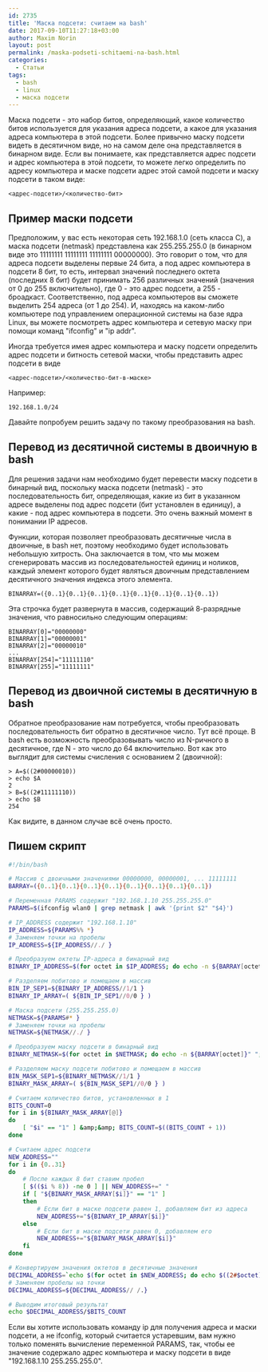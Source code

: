 ```yaml
---
id: 2735
title: 'Маска подсети: считаем на bash'
date: 2017-09-10T11:27:18+03:00
author: Maxim Norin
layout: post
permalink: /maska-podseti-schitaemi-na-bash.html
categories:
  - Статьи
tags:
  - bash
  - linux
  - маска подсети
---
```


Маска подсети - это набор битов, определяющий, какое количество битов используется для указания адреса подсети, а какое для указания адреса компьютера в этой подсети. Более привычно маску подсети видеть в десятичном виде, но на самом деле она представляется в бинарном виде. Если вы понимаете, как представляется адрес подсети и адрес компьютера в этой подсети, то можете легко определить по адресу компьютера и маске подсети адрес этой самой подсети и маску подсети в таком виде:
```
<адрес-подсети>/<количество-бит>
```


## Пример маски подсети
Предположим, у вас есть некоторая сеть 192.168.1.0 (сеть класса C), а маска подсети (netmask) представлена как 255.255.255.0 (в бинарном виде это 11111111 11111111 11111111 00000000). Это говорит о том, что для адреса подсети выделены первые 24 бита, а под адрес компьютера в подсети 8 бит, то есть, интервал значений последнего октета (последних 8 бит) будет принимать 256 различных значений (значения от 0 до 255 включительно), где 0 - это адрес подсети, а 255 - броадкаст. Соответственно, под адреса компьютеров вы сможете выделить 254 адреса (от 1 до 254). И, находясь на каком-либо компьютере под управлением операционной системы на базе ядра Linux, вы можете посмотреть адрес компьютера и сетевую маску при помощи команд "ifconfig" и "ip addr".

Иногда требуется имея адрес компьютера и маску подсети определить адрес подсети и битность сетевой маски, чтобы представить адрес подсети в виде
```
<адрес-подсети>/<количество-бит-в-маске>
```
Например:
```
192.168.1.0/24
```
Давайте попробуем решить задачу по такому преобразования на bash.

## Перевод из десятичной системы в двоичную в bash
Для решения задачи нам необходимо будет перевести маску подсети в бинарный вид, поскольку маска подсети (netmask) - это последовательность бит, определяющая, какие из бит в указанном адресе выделены под адрес подсети (бит установлен в единицу), а какие - под адрес компьютера в подсети. Это очень важный момент в понимании IP адресов.

Функции, которая позволяет преобразовать десятичные числа в двоичные, в bash нет, поэтому необходимо будет использовать небольшую хитрость. Она заключается в том, что мы можем сгенерировать массив из последовательностей единиц и ноликов, каждый элемент которого будет являться двоичным представлением десятичного значения индекса этого элемента.
```
BINARRAY=({0..1}{0..1}{0..1}{0..1}{0..1}{0..1}{0..1}{0..1})
```
Эта строчка будет развернута в массив, содержащий 8-разрядные значения, что равносильно следующим операциям:
```
BINARRAY[0]="00000000"
BINARRAY[1]="00000001"
BINARRAY[2]="00000010"
...
BINARRAY[254]="11111110"
BINARRAY[255]="11111111"
```

## Перевод из двоичной системы в десятичную в bash
Обратное преобразование нам потребуется, чтобы преобразовать последовательность бит обратно в десятичное число. Тут всё проще. В bash есть возможность преобразовывать число из N-ричного в десятичное, где N - это число до 64 включительно. Вот как это выглядит для системы счисления с основанием 2 (двоичной):
```
> A=$((2#00000010))
> echo $A
2
> B=$((2#11111110))
> echo $B
254
```
Как видите, в данном случае всё очень просто.


## Пишем скрипт

```bash
#!/bin/bash

# Массив с двоичными значениями 00000000, 00000001, ... 11111111
BARRAY=({0..1}{0..1}{0..1}{0..1}{0..1}{0..1}{0..1}{0..1})

# Переменная PARAMS содержит "192.168.1.10 255.255.255.0"
PARAMS=$(ifconfig wlan0 | grep netmask | awk '{print $2" "$4}')

# IP_ADDRESS содержит "192.168.1.10"
IP_ADDRESS=${PARAMS%% *}
# Заменяем точки на пробелы
IP_ADDRESS=${IP_ADDRESS//./ }

# Преобразуем октеты IP-адреса в бинарный вид
BINARY_IP_ADDRESS=$(for octet in $IP_ADDRESS; do echo -n ${BARRAY[octet]}" "; done)

# Разделяем побитово и помещаем в массив
BIN_IP_SEP1=${BINARY_IP_ADDRESS//1/1 }
BINARY_IP_ARRAY=( ${BIN_IP_SEP1//0/0 } )

# Маска подсети (255.255.255.0)
NETMASK=${PARAMS#* }
# Заменяем точки на пробелы
NETMASK=${NETMASK//./ }

# Преобразуем маску подсети в бинарный вид
BINARY_NETMASK=$(for octet in $NETMASK; do echo -n ${BARRAY[octet]}" "; done)

# Разделяем маску подсети побитово и помещаем в массив
BIN_MASK_SEP1=${BINARY_NETMASK//1/1 }
BINARY_MASK_ARRAY=( ${BIN_MASK_SEP1//0/0 } )

# Считаем количество битов, установленных в 1
BITS_COUNT=0
for i in ${BINARY_MASK_ARRAY[@]}
do
    [ "$i" == "1" ] &amp;&amp; BITS_COUNT=$((BITS_COUNT + 1))
done

# Считаем адрес подсети
NEW_ADDRESS=""
for i in {0..31}
do
    # После каждых 8 бит ставим пробел
    [ $(($i % 8)) -ne 0 ] || NEW_ADDRESS+=" "
    if [ "${BINARY_MASK_ARRAY[$i]}" == "1" ]
    then
        # Если бит в маске подсети равен 1, добавляем бит из адреса
        NEW_ADDRESS+="${BINARY_IP_ARRAY[$i]}"
    else
        # Если бит в маске подсети равен 0, добавляем его
        NEW_ADDRESS+="${BINARY_MASK_ARRAY[$i]}"
    fi
done

# Конвертируем значения октетов в десятичные значения
DECIMAL_ADDRESS=`echo $(for octet in $NEW_ADDRESS; do echo $((2#$octet)); done)`
# Заменяем пробелы на точки
DECIMAL_ADDRESS=${DECIMAL_ADDRESS// /.}

# Выводим итоговый результат
echo $DECIMAL_ADDRESS/$BITS_COUNT
```

Если вы хотите использовать команду ip для получения адреса и маски подсети, а не ifconfig, который считается устаревшим, вам нужно только поменять вычисление переменной PARAMS, так, чтобы ее значение содержало адрес компьютера и маску подсети в виде "192.168.1.10 255.255.255.0".
